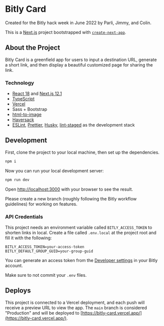 # Bitly Card

Created for the Bitly hack week in June 2022 by Parli, Jimmy, and Colin.

This is a [Next.js](https://nextjs.org/) project bootstrapped with [`create-next-app`](https://github.com/vercel/next.js/tree/canary/packages/create-next-app).

## About the Project

Bitly Card is a greenfield app for users to input a destination URL, generate a short link, and then display a beautiful customized page for sharing the link.

### Technology

- [React 18](https://reactjs.org/) and [Next.js 12.1](https://nextjs.org/)
- [TypeScript](https://www.typescriptlang.org/)
- [Vercel](https://vercel.com/)
- Sass + Bootstrap
- [html-to-image](https://www.npmjs.com/package/html-to-image)
- [Haversack](https://www.npmjs.com/package/haversack)
- [ESLint](https://eslint.org/), [Prettier](https://prettier.io/), [Husky](https://typicode.github.io/husky/#/), [lint-staged](https://github.com/okonet/lint-staged) as the development stack

## Development

First, clone the project to your local machine, then set up the dependencies.

```bash
npm i
```

Now you can run your local development server:

```bash
npm run dev
```

Open [http://localhost:3000](http://localhost:3000) with your browser to see the result.

Please create a new branch (roughly following the Bitly workflow guidelines) for working on features.

### API Credentials

This project needs an environment variable called `BITLY_ACCESS_TOKEN` to shorten links in local. Create a file called `.env.local` at the project root and fill it with the following:

```env
BITLY_ACCESS_TOKEN=your-access-token
BITLY_DEFAULT_GROUP_GUID=your-group-guid
```

You can generate an access token from the [Developer settings](https://app.bitly.com/settings/api/) in your Bitly account.

Make sure to not commit your `.env` files.

## Deploys

This project is connected to a Vercel deployment, and each push will receive a preview URL to view the app. The `main` branch is considered "Production" and will be deployed to [https://bitly-card.vercel.app/](https://bitly-card.vercel.app/).
